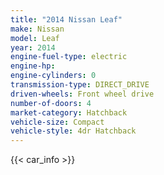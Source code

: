 ```yaml
---
title: "2014 Nissan Leaf"
make: Nissan
model: Leaf
year: 2014
engine-fuel-type: electric
engine-hp: 
engine-cylinders: 0
transmission-type: DIRECT_DRIVE
driven-wheels: Front wheel drive
number-of-doors: 4
market-category: Hatchback
vehicle-size: Compact
vehicle-style: 4dr Hatchback
---
```


{{< car_info >}}
